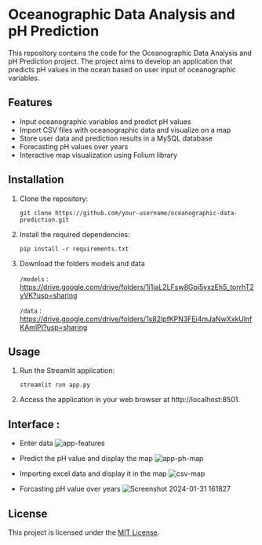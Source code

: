 # Oceanographic Data Analysis and pH Prediction
This repository contains the code for the Oceanographic Data Analysis and pH Prediction project. The project aims to develop an application that predicts pH values in the ocean based on user input of oceanographic variables.

## Features
* Input oceanographic variables and predict pH values
* Import CSV files with oceanographic data and visualize on a map
* Store user data and prediction results in a MySQL database
* Forecasting pH values over years
* Interactive map visualization using Folium library

## Installation
1. Clone the repository:
   ```
   git clone https://github.com/your-username/oceanographic-data-prediction.git
   
2. Install the required dependencies:
   ```
   pip install -r requirements.txt

3. Download the folders models and data

   ```/models``` : https://drive.google.com/drive/folders/1j1iaL2LFsw8Gpi5vxzEh5_torrhT2yVK?usp=sharing

   ``` /data ``` : https://drive.google.com/drive/folders/1s82lpfKPN3FEi4mJaNwXxkUlnfKAmlPI?usp=sharing


## Usage
1. Run the Streamlit application:
   ```
   streamlit run app.py

2. Access the application in your web browser at http://localhost:8501.

##  Interface :

* Enter data
![app-features](https://github.com/youssefelgoumri/Oceanographic-Data-Analysis-and-pH-Prediction/assets/94170257/acbd2b7f-6845-4670-8da3-85dcfd5e708f)

* Predict the pH value and display the map
![app-ph-map](https://github.com/youssefelgoumri/Oceanographic-Data-Analysis-and-pH-Prediction/assets/94170257/8feebd70-4cb7-4dde-8002-a59d523dd363)

* Importing excel data and display it in the map
![csv-map](https://github.com/youssefelgoumri/Oceanographic-Data-Analysis-and-pH-Prediction/assets/94170257/14c165e8-b2b2-4501-af1a-81194b5cccc0)

* Forcasting pH value over years
![Screenshot 2024-01-31 161827](https://github.com/youssefelgoumri/Oceanographic-Data-Analysis-and-pH-Prediction/assets/94170257/3210b378-92f1-4519-9059-5aa7806e2b82)


## License
This project is licensed under the [MIT License](LICENSE).
